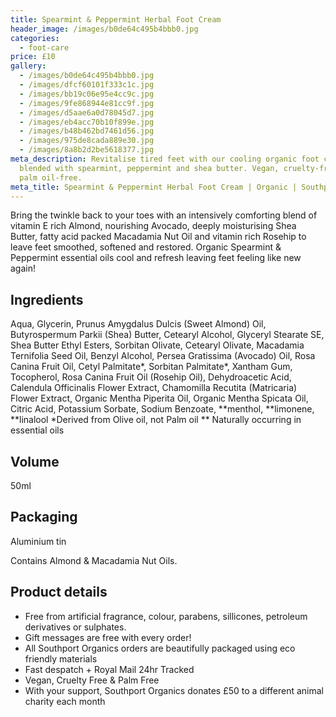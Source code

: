 ```yaml
---
title: Spearmint & Peppermint Herbal Foot Cream
header_image: /images/b0de64c495b4bbb0.jpg
categories:
  - foot-care
price: £10
gallery:
  - /images/b0de64c495b4bbb0.jpg
  - /images/dfcf60101f333c1c.jpg
  - /images/bb19c06e95e4cc9c.jpg
  - /images/9fe868944e81cc9f.jpg
  - /images/d5aae6a0d78045d7.jpg
  - /images/eb4acc70b10f899e.jpg
  - /images/b48b462bd7461d56.jpg
  - /images/975de8cada889e30.jpg
  - /images/8a8b2d2be5618377.jpg
meta_description: Revitalise tired feet with our cooling organic foot cream
  blended with spearmint, peppermint and shea butter. Vegan, cruelty-free and
  palm oil-free.
meta_title: Spearmint & Peppermint Herbal Foot Cream | Organic | Southport Organics
---
```

Bring the twinkle back to your toes with an intensively comforting blend of vitamin E rich Almond, nourishing Avocado, deeply moisturising Shea Butter, fatty acid packed Macadamia Nut Oil and vitamin rich Rosehip to leave feet smoothed, softened and restored. Organic Spearmint & Peppermint essential oils cool and refresh leaving feet feeling like new again!

## Ingredients

Aqua, Glycerin, Prunus Amygdalus Dulcis (Sweet Almond) Oil, Butyrospermum Parkii (Shea) Butter, Cetearyl Alcohol, Glyceryl Stearate SE, Shea Butter Ethyl Esters, Sorbitan Olivate, Cetearyl Olivate, Macadamia Ternifolia Seed Oil, Benzyl Alcohol, Persea Gratissima (Avocado) Oil, Rosa Canina Fruit Oil, Cetyl Palmitate*, Sorbitan Palmitate*, Xantham Gum, Tocopherol, Rosa Canina Fruit Oil (Rosehip Oil), Dehydroacetic Acid, Calendula Officinalis Flower Extract, Chamomilla Recutita (Matricaria) Flower Extract, Organic Mentha Piperita Oil, Organic Mentha Spicata Oil, Citric Acid, Potassium Sorbate, Sodium Benzoate, **menthol, **limonene, **linalool
\*Derived from Olive oil, not Palm oil
** Naturally occurring in essential oils

## Volume

50ml

## Packaging

Aluminium tin

Contains Almond & Macadamia Nut Oils.

## Product details

- Free from artificial fragrance, colour, parabens, sillicones, petroleum derivatives or sulphates.
- Gift messages are free with every order!
- All Southport Organics orders are beautifully packaged using eco friendly materials
- Fast despatch + Royal Mail 24hr Tracked
- Vegan, Cruelty Free & Palm Free
- With your support, Southport Organics donates £50 to a different animal charity each month
